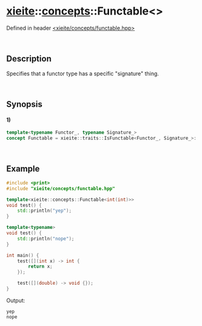 # [xieite](../../xieite.md)\:\:[concepts](../../concepts.md)\:\:Functable\<\>
Defined in header [<xieite/concepts/functable.hpp>](../../../include/xieite/concepts/functable.hpp)

&nbsp;

## Description
Specifies that a functor type has a specific "signature" thing.

&nbsp;

## Synopsis
#### 1)
```cpp
template<typename Functor_, typename Signature_>
concept Functable = xieite::traits::IsFunctable<Functor_, Signature_>::value;
```

&nbsp;

## Example
```cpp
#include <print>
#include "xieite/concepts/functable.hpp"

template<xieite::concepts::Functable<int(int)>>
void test() {
    std::println("yep");
}

template<typename>
void test() {
    std::println("nope");
}

int main() {
    test([](int x) -> int {
        return x;
    });

    test([](double) -> void {});
}
```
Output:
```
yep
nope
```

